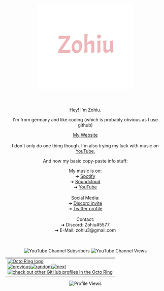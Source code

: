 <h1 align="center">
  <br>
</h1>

<br>

<h1 align="center">
    <img width="300" src="name_a.svg">
</h1>
<br>


<div align="center">
  <p align="center">Hey! I'm Zohiu.</p>

  <p align="center">I'm from germany and like coding (which is probably obvious as I use github)</p>
  
  <div align="center">
    <a href="https://zohiu.de/">My Website</a>
  </div>
  
  <br>

</div>

<div align="center">
  
  <div align="center">I don't only do one thing though. I'm also trying my luck with music on <a href="https://www.youtube.com/channel/UCMiR4h60k6DJPrWgvTY6soQ">YouTube.</a></div>
  <p align="center">And now my basic copy-paste info stuff:</p>  
  
  <div align="center">My music is on:</div>
  <div align="center">➜ <a href="https://open.spotify.com/artist/79sP0BbLIwBFAa5lxoBxYv?si=o4-JhUZjQEi3-387mWb6zw">Spotify</a></div>
  <div align="center">➜ <a href="https://soundcloud.com/zohiu">Soundcloud</a></div>
  <div align="center">➜ <a href="https://www.youtube.com/channel/UCMiR4h60k6DJPrWgvTY6soQ">YouTube</a></div>
  <br>
  <div align="center">Social Media:</div>
  <div align="center">➜ <a href="https://discord.gg/5Avgcgrp95">Discord invite</a></div>
  <div align="center">➜ <a href="https://twitter.com/Zohiu3">Twitter profile</a></div>
  <br>
  <div align="center">Contact:</div>
  <div align="center">➜ Discord: Zohiu#5577</div>
  <div align="center">➜ E-Mail: zohiu3@gmail.com</div>
  
  <br>

</div>

<br>

<div align="center">
 
 ![YouTube Channel Subsribers](https://img.shields.io/youtube/channel/subscribers/UCMiR4h60k6DJPrWgvTY6soQ?style=social)
 ![YouTube Channel Views](https://img.shields.io/youtube/channel/views/UCMiR4h60k6DJPrWgvTY6soQ?style=social)
  
  <table><tbody><tr><td><a href="https://octo-ring.com/"><img src="https://octo-ring.com/static/img/widget/top.png" width="99%" alt="Octo Ring logo" align="top"></a><br><a href="https://octo-ring.com/p/Zohiu/prev"><img src="https://octo-ring.com/static/img/widget/prev.png" width="33%" alt="previous" align="top" title="previous profile"></a><a href="https://octo-ring.com/p/Zohiu/random"><img src="https://octo-ring.com/static/img/widget/random.png" width="33%" alt="random" align="top" title="random profile"></a><a href="https://octo-ring.com/p/Zohiu/next"><img src="https://octo-ring.com/static/img/widget/next.png" width="33%" alt="next" align="top" title="next profile"></a><br><a href="https://octo-ring.com/"><img src="https://octo-ring.com/static/img/widget/bottom.png" width="99%" alt="check out other GitHub profiles in the Octo Ring" align="top"></a></td></tr></tbody></table>
  
  ![Profile Views](https://komarev.com/ghpvc/?username=zohiu)
  
</div>
